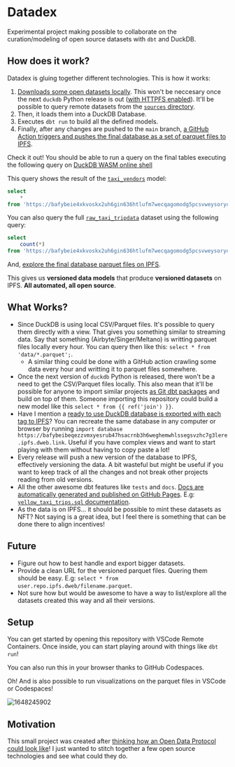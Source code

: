 # Datadex

Experimental project making possible to collaborate on the curation/modeling of open source datasets with `dbt` and DuckDB.

## How does it work?

Datadex is gluing together different technologies. This is how it works:

1. [Downloads some open datasets locally](Makefile). This won't be neccesary once the next `duckdb` Python release is out ([with HTTPFS enabled](https://github.com/duckdb/duckdb/issues/3243)). It'll be possible to query remote datasets from the [`sources` directory](models/sources).
2. Then, it loads them into a DuckDB Database.
3. Executes `dbt run` to build all the defined models.
4. Finally, after any changes are pushed to the `main` branch, [a GitHub Action triggers and pushes the final database as a set of parquet files to IPFS](https://github.com/davidgasquez/datadex/actions/workflows/docs.yml).

Check it out! You should be able to run a query on the final tables executing the following query on [DuckDB WASM online shell](https://shell.duckdb.org/)

This query shows the result of the [`taxi_vendors`](models/taxi_vendors.sql) model:

```sql
select
    *
from 'https://bafybeie4xkvoskx2uh6gin636htlufm7wecqagomodg5pcsvweysoryonq.ipfs.dweb.link/4_taxi_vendors.parquet';
```

You can also query the full [`raw_taxi_tripdata`](models/sources/raw_taxi_tripdata.sql) dataset using the following query:

```sql
select
    count(*)
from 'https://bafybeie4xkvoskx2uh6gin636htlufm7wecqagomodg5pcsvweysoryonq.ipfs.dweb.link/2_raw_taxi_tripdata.parquet';
```

And, [explore the final database parquet files on IPFS](https://bafybeie4xkvoskx2uh6gin636htlufm7wecqagomodg5pcsvweysoryonq.ipfs.dweb.link/).

This gives us **versioned data models** that produce **versioned datasets** on IPFS. **All automated, all open source**.

## What Works?

- Since DuckDB is using local CSV/Parquet files. It's possible to query them directly with a view. That gives you something similar to streaming data. Say that something (Airbyte/Singer/Meltano) is writting parquet files locally every hour. You can query then like this: `select * from 'data/*.parquet';`.
    - A similar thing could be done with a GitHub action crawling some data every hour and writting it to parquet files somewhere.
- Once the next version of `duckdb` Python is released, there won't be a need to get the CSV/Parquet files locally. This also mean that it'll be possible for anyone to import similar projects [as Git dbt packages](https://docs.getdbt.com/docs/building-a-dbt-project/package-management#git-packages) and build on top of them. Someone importing this repository could build a new model like this `select * from {{ ref('join') }}`.
- Have I mention a [ready to use DuckDB database is exported with each tag to IPFS](https://bafybeibeqezzvmxyesrub47hsacrnb3h6weghemwhlssegsvzhc7g3lere.ipfs.dweb.link/)? You can recreate the same database in any computer or browser by running `import database https://bafybeibeqezzvmxyesrub47hsacrnb3h6weghemwhlssegsvzhc7g3lere.ipfs.dweb.link`. Useful if you have complex views and want to start playing with them without having to copy paste a lot!
- Every release will push a new version of the database to IPFS, effectively versioning the data. A bit wasteful but might be useful if you want to keep track of all the changes and not break other projects reading from old versions.
- All the other awesome dbt features like `tests` and `docs`. [Docs are automatically generated and published on GitHub Pages](https://davidgasquez.github.io/datadex). E.g: [`yellow_taxi_trips.sql` documentation](https://davidgasquez.github.io/datadex/#!/model/model.datadex.yellow_taxi_trips).
- As the data is on IPFS... it should be possible to mint these datasets as NFT? Not saying is a great idea, but I feel there is something that can be done there to align incentives!

## Future

- Figure out how to best handle and export bigger datasets.
- Provide a clean URL for the versioned parquet files. Quering them should be easy. E.g: `select * from user.repo.ipfs.dweb/filename.parquet`.
- Not sure how but would be awesome to have a way to list/explore all the datasets created this way and all their versions.

## Setup

You can get started by opening this repository with VSCode Remote Containers. Once inside, you can start playing around with things like `dbt run`!

You can also run this in your browser thanks to GitHub Codespaces.

Oh! And is also possible to run visualizations on the parquet files in VSCode or Codespaces!

![1648245902](https://user-images.githubusercontent.com/1682202/160208641-0cf3e7c5-6339-408c-a08a-b5d164d1ed64.png)

## Motivation

This small project was created after [thinking how an Open Data Protocol could look like](https://publish.obsidian.md/davidgasquez/Open+Data+Protocol)! I just wanted to stitch together a few open source technologies and see what could they do.